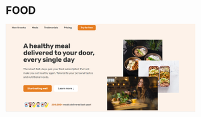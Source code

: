 # FOOD
![image alt](https://github.com/Shipra53/FOOD/blob/20fb6ff01bc0ffba57a1a7379f061995f434ad3a/Screenshot%202025-02-23%20123036.png)
